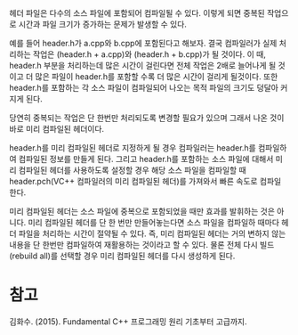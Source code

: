 헤더 파일은 다수의 소스 파일에 포함되어 컴파일될 수 있다. 이렇게 되면 중복된 작업으로 시간과 파일 크기가 증가하는 문제가 발생할 수 있다.

예를 들어 header.h가 a.cpp와 b.cpp에 포함된다고 해보자. 결국 컴파일러가 실제 처리하는 작업은 (header.h + a.cpp)와 (header.h + b.cpp)가 될 것이다. 이 때, header.h 부분을 처리하는데 많은 시간이 걸린다면 전체 작업은 2배로 늘어나게 될 것이고 더 많은 파일이 header.h를 포함할 수록 더 많은 시간이 걸리게 될것이다. 또한 header.h를 포함하는 각 소스 파일이 컴파일되어 나오는 목적 파일의 크기도 덩달아 커지게 된다.

당연히 중복되는 작업은 단 한번만 처리되도록 변경할 필요가 있으며 그래서 나온 것이 바로 미리 컴파일된 헤더이다.

header.h를 미리 컴파일된 헤더로 지정하게 될 경우 컴파일러는 header.h를 컴파일하여 컴파일된 정보를 만들게 된다. 그리고 header.h를 포함하는 소스 파일에 대해서 미리 컴파일된 헤더를 사용하도록 설정할 경우 해당 소스 파일을 컴파일할 때 header.pch(VC++ 컴파일러의 미리 컴파일된 헤더)를 가져와서 빠른 속도로 컴파일 한다.

미리 컴파일된 헤더는 소스 파일에 중복으로 포함되었을 때만 효과를 발휘하는 것은 아니다. 미리 컴파일된 헤더를 단 한 번만 만들어놓는다면 소스 파일을 컴파일하 때마다 헤더 파일을 처리하는 시간이 절약될 수 있다. 즉, 미리 컴파일된 헤더는 거의 변하지 않는 내용을 단 한번만 컴파일하여 재활용하는 것이라고 할 수 있다. 물론 전체 다시 빌드(rebuild all)를 선택할 경우 미리 컴파일된 헤더를 다시 생성하게 된다.


# 참고
김화수. (2015). Fundamental C++ 프로그래밍 원리 기초부터 고급까지.